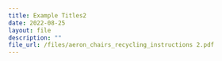 ```yaml
---
title: Example Titles2
date: 2022-08-25
layout: file
description: ""
file_url: /files/aeron_chairs_recycling_instructions 2.pdf
---
```



